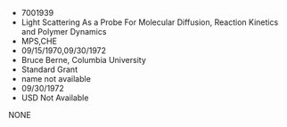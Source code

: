 * 7001939
* Light Scattering As a Probe For Molecular Diffusion,        Reaction Kinetics and Polymer Dynamics
* MPS,CHE
* 09/15/1970,09/30/1972
* Bruce Berne, Columbia University
* Standard Grant
*   name not available
* 09/30/1972
* USD Not Available

NONE